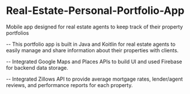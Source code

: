 # Real-Estate-Personal-Portfolio-App
Mobile app designed for real estate agents to keep track of their property portfolios

-- This portfolio app is built in Java and Koitlin for real estate agents to easily manage and share information about their properties with clients.

-- Integrated Google Maps and Places APIs to build UI and used Firebase for backend data storage. 

-- Integrated Zillows API to provide average mortgage rates, lender/agent reviews, and performance reports for each property.
